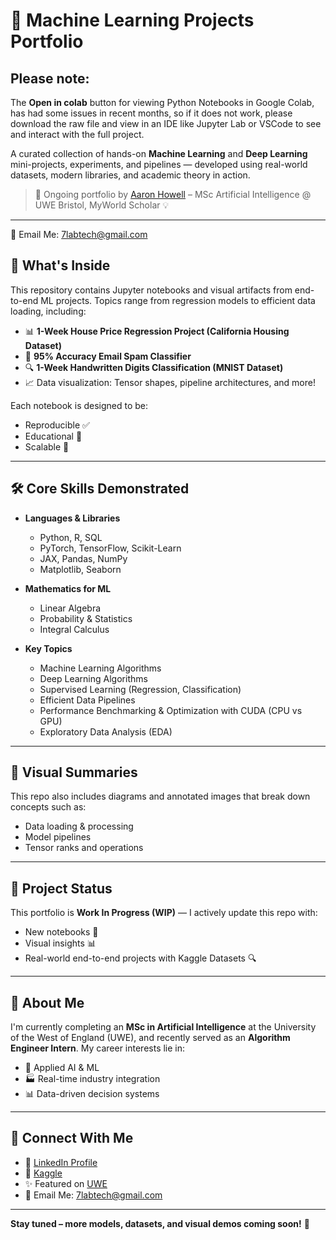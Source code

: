 # 🧠 Machine Learning Projects Portfolio

## **Please note:**

The **Open in colab** button for viewing Python Notebooks in Google Colab, has had some issues in recent months, so if it does not work, please download the raw file and view in an IDE like Jupyter Lab or VSCode to see and interact with the full project.

A curated collection of hands-on **Machine Learning** and **Deep Learning** mini-projects, experiments, and pipelines — developed using real-world datasets, modern libraries, and academic theory in action.  

> 📍 Ongoing portfolio by [Aaron Howell](https://www.linkedin.com/in/aaronhowellai/) – MSc Artificial Intelligence @ UWE Bristol, MyWorld Scholar 💡
---
📧 Email Me: 7labtech@gmail.com
## 🚀 What's Inside

This repository contains Jupyter notebooks and visual artifacts from end-to-end ML projects. Topics range from regression models to efficient data loading, including:

- 📊 **1-Week House Price Regression Project (California Housing Dataset)**
- 🤖 **95% Accuracy Email Spam Classifier**
- 🔍 **1-Week Handwritten Digits Classification (MNIST Dataset)**
- 📈 Data visualization: Tensor shapes, pipeline architectures, and more!

Each notebook is designed to be:
- Reproducible ✅  
- Educational 🧠  
- Scalable 🔄  

---

## 🛠️ Core Skills Demonstrated

- **Languages & Libraries**
  - Python, R, SQL
  - PyTorch, TensorFlow, Scikit-Learn
  - JAX, Pandas, NumPy
  - Matplotlib, Seaborn

- **Mathematics for ML**
  - Linear Algebra
  - Probability & Statistics
  - Integral Calculus

- **Key Topics**
  - Machine Learning Algorithms
  - Deep Learning Algorithms
  - Supervised Learning (Regression, Classification)
  - Efficient Data Pipelines
  - Performance Benchmarking & Optimization with CUDA (CPU vs GPU)
  - Exploratory Data Analysis (EDA)

---

## 📸 Visual Summaries

This repo also includes diagrams and annotated images that break down concepts such as:
- Data loading & processing
- Model pipelines
- Tensor ranks and operations

---

## 📍 Project Status

This portfolio is **Work In Progress (WIP)** — I actively update this repo with:
- New notebooks 📒  
- Visual insights 📊  
- Real-world end-to-end projects with Kaggle Datasets 🔍  

---

## 💼 About Me

I'm currently completing an **MSc in Artificial Intelligence** at the University of the West of England (UWE), and recently served as an **Algorithm Engineer Intern**. My career interests lie in:

- 🧠 Applied AI & ML
- 🏭 Real-time industry integration
- 📊 Data-driven decision systems

---

## 🔗 Connect With Me

- 🔗 [LinkedIn Profile](https://www.linkedin.com/in/aaronhowellai/)
- 📁 [Kaggle](https://www.kaggle.com/aaronhowell7lab/) 
- ✨ Featured on [UWE](https://explore.uwe.ac.uk/explore/computer-science-and-creative-technologies/day-in-the-life-on-an-artificial-intelligence-student?study_level=postgraduate&subject_area=computer-science-and-creative-technologies&i_am_a=not-sure&hide_leads=1/)
- 📧 Email Me: 7labtech@gmail.com
---

**Stay tuned – more models, datasets, and visual demos coming soon!** 🚀

